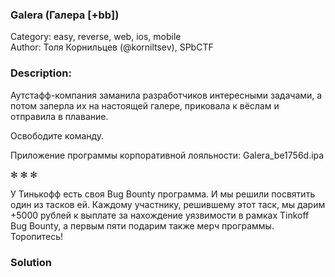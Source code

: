 ### Galera (Галера [+bb])

Category: easy, reverse, web, ios, mobile \
Author: Толя Корнильцев (@korniltsev), SPbCTF

### Description:

Аутстафф-компания заманила разработчиков интересными задачами, а потом заперла их на настоящей галере, приковала к вёслам и отправила в плавание.

Освободите команду.

Приложение программы корпоративной лояльности: Galera_be1756d.ipa

✻ ✻ ✻

У Тинькофф есть своя Bug Bounty программа. И мы решили посвятить один из тасков ей. Каждому участнику, решившему этот таск, мы дарим +5000 рублей к выплате за нахождение уязвимости в рамках Tinkoff Bug Bounty, а первым пяти подарим также мерч программы. Торопитесь!

### Solution